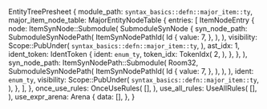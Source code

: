 EntityTreePresheet {
    module_path: `syntax_basics::defn::major_item::ty`,
    major_item_node_table: MajorEntityNodeTable {
        entries: [
            ItemNodeEntry {
                node: ItemSynNode::Submodule(
                    SubmoduleSynNode {
                        syn_node_path: SubmoduleSynNodePath(
                            ItemSynNodePathId(
                                Id {
                                    value: 7,
                                },
                            ),
                        ),
                        visibility: Scope::PubUnder(
                            `syntax_basics::defn::major_item::ty`,
                        ),
                        ast_idx: 1,
                        ident_token: IdentToken {
                            ident: `enum_ty`,
                            token_idx: TokenIdx(
                                2,
                            ),
                        },
                    },
                ),
                syn_node_path: ItemSynNodePath::Submodule(
                    Room32,
                    SubmoduleSynNodePath(
                        ItemSynNodePathId(
                            Id {
                                value: 7,
                            },
                        ),
                    ),
                ),
                ident: `enum_ty`,
                visibility: Scope::PubUnder(
                    `syntax_basics::defn::major_item::ty`,
                ),
            },
        ],
    },
    once_use_rules: OnceUseRules(
        [],
    ),
    use_all_rules: UseAllRules(
        [],
    ),
    use_expr_arena: Arena {
        data: [],
    },
}